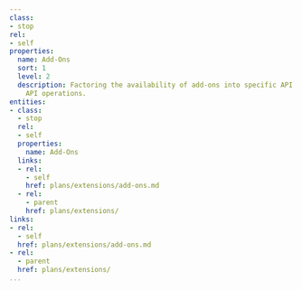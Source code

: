 ```yaml
---
class:
- stop
rel:
- self
properties:
  name: Add-Ons
  sort: 1
  level: 2
  description: Factoring the availability of add-ons into specific API plans or overall
    API operations.
entities:
- class:
  - stop
  rel:
  - self
  properties:
    name: Add-Ons
  links:
  - rel:
    - self
    href: plans/extensions/add-ons.md
  - rel:
    - parent
    href: plans/extensions/
links:
- rel:
  - self
  href: plans/extensions/add-ons.md
- rel:
  - parent
  href: plans/extensions/
...
```

